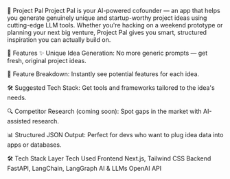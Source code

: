 🚀 Project Pal
Project Pal is your AI-powered cofounder — an app that helps you generate genuinely unique and startup-worthy project ideas using cutting-edge LLM tools. Whether you're hacking on a weekend prototype or planning your next big venture, Project Pal gives you smart, structured inspiration you can actually build on.

🧠 Features
✨ Unique Idea Generation: No more generic prompts — get fresh, original project ideas.

🧩 Feature Breakdown: Instantly see potential features for each idea.

🛠️ Suggested Tech Stack: Get tools and frameworks tailored to the idea's needs.

🔍 Competitor Research (coming soon): Spot gaps in the market with AI-assisted research.

📊 Structured JSON Output: Perfect for devs who want to plug idea data into apps or databases.

🛠 Tech Stack
Layer	Tech Used
Frontend	Next.js, Tailwind CSS
Backend	FastAPI, LangChain, LangGraph
AI & LLMs	OpenAI API

